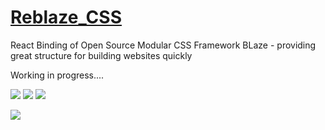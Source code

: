 # <a href="">Reblaze_CSS</a>

React Binding of Open Source Modular CSS Framework BLaze - providing great structure for building websites quickly

Working in progress....

<a href="https://www.npmjs.com/package/react-blaze"><img src="https://img.shields.io/npm/v/react-blaze.svg?style=flat-square"></a>
<a href="https://www.npmjs.com/package/react-blaze"><img src="https://img.shields.io/npm/dm/react-blaze.svg?style=flat-square"></a>
<a href="https://github.com/BetterUI/Reblaze/blob/master/LICENSE"><img src="https://img.shields.io/badge/licence-MIT-000000.svg?style=flat-square"></a>

<a href="https://gitter.im/BetterUI/Reblaze"><img src="https://img.shields.io/gitter/room/BetterUI/Reblaze.svg?style=flat-square&maxAge=2592000"></a>


